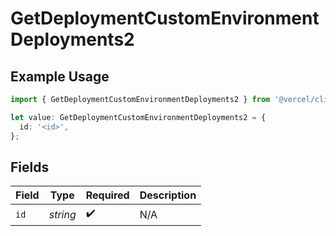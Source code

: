 # GetDeploymentCustomEnvironmentDeployments2

## Example Usage

```typescript
import { GetDeploymentCustomEnvironmentDeployments2 } from '@vercel/client/models/operations';

let value: GetDeploymentCustomEnvironmentDeployments2 = {
  id: '<id>',
};
```

## Fields

| Field | Type     | Required           | Description |
| ----- | -------- | ------------------ | ----------- |
| `id`  | _string_ | :heavy_check_mark: | N/A         |
